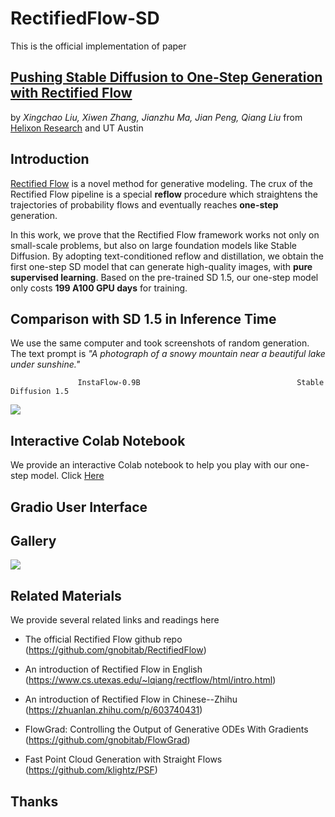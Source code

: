 # RectifiedFlow-SD

This is the official implementation of paper 
## [Pushing Stable Diffusion to One-Step Generation with Rectified Flow]() 
by *Xingchao Liu, Xiwen Zhang, Jianzhu Ma, Jian Peng, Qiang Liu* from [Helixon Research](https://www.helixon.com/) and UT Austin

## Introduction

[Rectified Flow](https://github.com/gnobitab/RectifiedFlow) is a novel method for generative modeling. The crux of the Rectified Flow pipeline is a special **reflow** procedure which straightens the trajectories of probability flows and eventually reaches **one-step** generation. 

In this work, we prove that the Rectified Flow framework works not only on small-scale problems, but also on large foundation models like Stable Diffusion.
By adopting text-conditioned reflow and distillation, we obtain the first one-step SD model that can generate high-quality images, with **pure supervised learning**. Based on the pre-trained SD 1.5, our one-step model only costs **199 A100 GPU days** for training.

## Comparison with SD 1.5 in Inference Time

We use the same computer and took screenshots of random generation. The text prompt is *"A photograph of a snowy mountain near a beautiful lake under sunshine."*


                   InstaFlow-0.9B                                   Stable Diffusion 1.5

![](github_misc/comparison.gif)

## Interactive Colab Notebook

We provide an interactive Colab notebook to help you play with our one-step model. Click [Here]() 

## Gradio User Interface

## Gallery
![](github_misc/fig1.png)

## Related Materials

We provide several related links and readings here

* The official Rectified Flow github repo (https://github.com/gnobitab/RectifiedFlow)

* An introduction of Rectified Flow in English (https://www.cs.utexas.edu/~lqiang/rectflow/html/intro.html)

* An introduction of Rectified Flow in Chinese--Zhihu (https://zhuanlan.zhihu.com/p/603740431)

* FlowGrad: Controlling the Output of Generative ODEs With Gradients (https://github.com/gnobitab/FlowGrad)

* Fast Point Cloud Generation with Straight Flows (https://github.com/klightz/PSF) 

## Thanks

